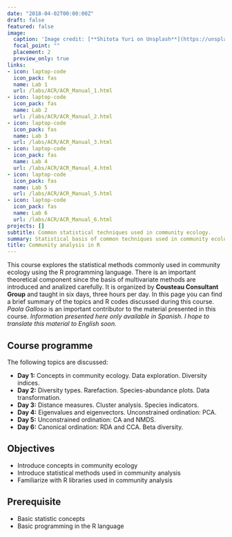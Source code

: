 ```yaml
---
date: "2018-04-02T00:00:00Z"
draft: false
featured: false
image:
  caption: 'Image credit: [**Shitota Yuri on Unsplash**](https://unsplash.com/photos/p0hDztR46cw)'
  focal_point: ""
  placement: 2
  preview_only: true
links:
- icon: laptop-code
  icon_pack: fas
  name: Lab 1
  url: /labs/ACR/ACR_Manual_1.html
- icon: laptop-code
  icon_pack: fas
  name: Lab 2
  url: /labs/ACR/ACR_Manual_2.html
- icon: laptop-code
  icon_pack: fas
  name: Lab 3
  url: /labs/ACR/ACR_Manual_3.html
- icon: laptop-code
  icon_pack: fas
  name: Lab 4
  url: /labs/ACR/ACR_Manual_4.html
- icon: laptop-code
  icon_pack: fas
  name: Lab 5
  url: /labs/ACR/ACR_Manual_5.html
- icon: laptop-code
  icon_pack: fas
  name: Lab 6
  url: /labs/ACR/ACR_Manual_6.html
projects: []
subtitle: Common statistical techniques used in community ecology.
summary: Statistical basis of common techniques used in community ecology.
title: Community analysis in R
---
```


This course explores the statistical methods commonly used in community ecology using the R programming language. There is an important theoretical component since the basis of multivariate methods are introduced and analized carefully. It is organized by **Cousteau Consultant Group** and taught in six days, three hours per day. In this page you can find a brief summary of the topics and R codes discussed during this course. *Paola Galloso* is an important contributor to the material presented in this course. *Information presented here only available in Spanish. I hope to translate this material to English soon.*

## Course programme

The following topics are discussed:

- **Day 1:** Concepts in community ecology. Data exploration. Diversity indices.
- **Day 2:** Diversity types. Rarefaction. Species-abundance plots. Data transformation.
- **Day 3:** Distance measures. Cluster analysis. Species indicators.
- **Day 4:** Eigenvalues and eigenvectors. Unconstrained ordination: PCA.
- **Day 5:** Unconstrained ordination: CA and NMDS.
- **Day 6:** Canonical ordination: RDA and CCA. Beta diversity.

## Objectives

- Introduce concepts in community ecology
- Introduce statistical methods used in community analysis
- Familiarize with R libraries used in community analysis

## Prerequisite

* Basic statistic concepts
* Basic programming in the R language
